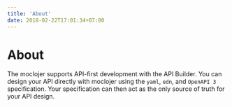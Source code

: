 ```yaml
---
title: 'About'
date: 2018-02-22T17:01:34+07:00
---
```


# About

The moclojer supports API-first development with the API Builder. You can design your API directly with moclojer using the `yaml`, `edn`, and `OpenAPI 3` specification. Your specification can then act as the only source of truth for your API design.
